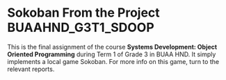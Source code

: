 # Sokoban From the Project BUAAHND_G3T1_SDOOP

This is the final assignment of the course **Systems Development: Object Oriented Programming** during Term 1 of Grade 3 in BUAA HND. It simply implements a local game Sokoban. For more info on this game, turn to the relevant reports.